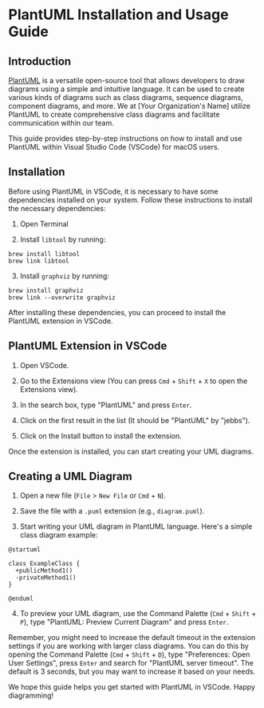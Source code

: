 # PlantUML Installation and Usage Guide

## Introduction

[PlantUML](http://plantuml.com/) is a versatile open-source tool that allows developers to draw diagrams using a simple and intuitive language. It can be used to create various kinds of diagrams such as class diagrams, sequence diagrams, component diagrams, and more. We at [Your Organization's Name] utilize PlantUML to create comprehensive class diagrams and facilitate communication within our team.

This guide provides step-by-step instructions on how to install and use PlantUML within Visual Studio Code (VSCode) for macOS users.

## Installation

Before using PlantUML in VSCode, it is necessary to have some dependencies installed on your system. Follow these instructions to install the necessary dependencies:

1. Open Terminal

2. Install `libtool` by running:

```shell
brew install libtool
brew link libtool
```

3. Install `graphviz` by running:

```shell
brew install graphviz
brew link --overwrite graphviz
```

After installing these dependencies, you can proceed to install the PlantUML extension in VSCode.

## PlantUML Extension in VSCode

1. Open VSCode.

2. Go to the Extensions view (You can press `Cmd` + `Shift` + `X` to open the Extensions view).

3. In the search box, type "PlantUML" and press `Enter`.

4. Click on the first result in the list (It should be "PlantUML" by "jebbs").

5. Click on the Install button to install the extension.

Once the extension is installed, you can start creating your UML diagrams.

## Creating a UML Diagram

1. Open a new file (`File` > `New File` or `Cmd` + `N`).

2. Save the file with a `.puml` extension (e.g., `diagram.puml`).

3. Start writing your UML diagram in PlantUML language. Here's a simple class diagram example:

```plantuml
@startuml

class ExampleClass {
  +publicMethod1()
  -privateMethod1()
}

@enduml
```

4. To preview your UML diagram, use the Command Palette (`Cmd` + `Shift` + `P`), type "PlantUML: Preview Current Diagram" and press `Enter`.

Remember, you might need to increase the default timeout in the extension settings if you are working with larger class diagrams. You can do this by opening the Command Palette (`Cmd` + `Shift` + `D`), type "Preferences: Open User Settings", press `Enter` and search for "PlantUML server timeout". The default is 3 seconds, but you may want to increase it based on your needs.

We hope this guide helps you get started with PlantUML in VSCode. Happy diagramming!
